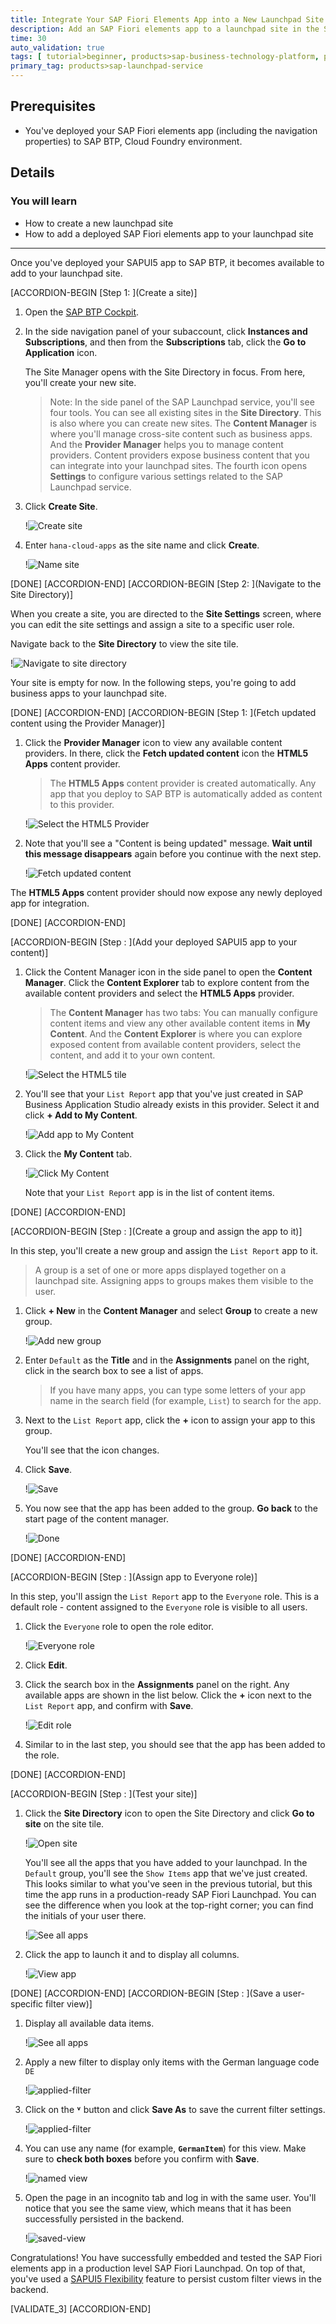 ```yaml
---
title: Integrate Your SAP Fiori Elements App into a New Launchpad Site
description: Add an SAP Fiori elements app to a launchpad site in the SAP Launchpad service.
time: 30
auto_validation: true
tags: [ tutorial>beginner, products>sap-business-technology-platform, products>sap-launchpad-service, products>sap-fiori, topic>html5, topic>sapui5]
primary_tag: products>sap-launchpad-service
---
```


## Prerequisites
 - You've deployed your SAP Fiori elements app (including the navigation properties) to SAP BTP, Cloud Foundry environment.


## Details
### You will learn
  - How to create a new launchpad site
  - How to add a deployed SAP Fiori elements app to your launchpad site

---
Once you've deployed your SAPUI5 app to SAP BTP, it becomes available to add to your launchpad site.


[ACCORDION-BEGIN [Step 1: ](Create a site)]


1. Open the [SAP BTP Cockpit](https://account.hanatrial.ondemand.com/cockpit#/home/trialhome).


2. In the side navigation panel of your subaccount, click **Instances and Subscriptions**, and then from the **Subscriptions** tab, click the **Go to Application** icon.

    The Site Manager opens with the Site Directory in focus. From here, you'll create your new site.

    > Note: In the side panel of the SAP Launchpad service, you'll see four tools. You can see all existing sites in the **Site Directory**. This is also where you can create new sites. The **Content Manager**  is where you'll manage cross-site content such as business apps. And the **Provider Manager** helps you to manage content providers. Content providers expose business content that you can integrate into your launchpad sites. The fourth icon opens **Settings** to configure various settings related to the SAP Launchpad service.

3. Click **Create Site**.

    !![Create site](1_create_new_site.png)

4. Enter `hana-cloud-apps` as the site name and click **Create**.

    !![Name site](2_name_site.png)



[DONE]
[ACCORDION-END]
[ACCORDION-BEGIN [Step 2: ](Navigate to the Site Directory)]

When you create a site, you are directed to the **Site Settings** screen, where you can edit the site settings and assign a site to a specific user role.

Navigate back to the **Site Directory** to view the site tile.

!![Navigate to site directory](3_to_site_directory.png)


Your site is empty for now. In the following steps, you're going to add business apps to your launchpad site.


[DONE]
[ACCORDION-END]
[ACCORDION-BEGIN [Step 1: ](Fetch updated content using the Provider Manager)]

1. Click the **Provider Manager** icon to view any available content providers. In there, click the **Fetch updated content** icon the **HTML5 Apps** content provider.

    >The **HTML5 Apps** content provider is created automatically. Any app that you deploy to SAP BTP is automatically added as content to this provider.

    !![Select the HTML5 Provider](3-HTML5-provider.png)

2. Note that you'll see a "Content is being updated" message. **Wait until this message disappears** again before you continue with the next step.

    !![Fetch updated content](updating-content.png)

The **HTML5 Apps** content provider should now expose any newly deployed app for integration.

[DONE]
[ACCORDION-END]

[ACCORDION-BEGIN [Step : ](Add your deployed SAPUI5 app to your content)]

1. Click the Content Manager icon in the side panel to open the **Content Manager**. Click the **Content Explorer** tab to explore content from the available content providers and select the **HTML5 Apps** provider.

    >The **Content Manager** has two tabs: You can manually configure content items and view any other available content items in **My Content**. And the **Content Explorer** is where you can explore exposed content from available content providers, select the content, and add it to your own content.

    !![Select the HTML5 tile](3a-select-HTML5-tile.png)

4. You'll see that your `List Report` app that you've just created in SAP Business Application Studio already exists in this provider. Select it and click **+ Add to My Content**.

    !![Add app to My Content](3b-select-HTML5-app.png)

5. Click the **My Content** tab.

    !![Click My Content](3c-click-my-content.png)

    Note that your `List Report` app is in the list of content items.

[DONE]
[ACCORDION-END]


[ACCORDION-BEGIN [Step : ](Create a group and assign the app to it)]

In this step, you'll create a new group and assign the `List Report` app to it.

> A group is a set of one or more apps displayed together on a launchpad site. Assigning apps to groups makes them visible to the user.

1. Click **+ New** in the **Content Manager** and select **Group** to create a new group.

    !![Add new group](6-add-group.png)

2. Enter `Default` as the **Title** and in the **Assignments** panel on the right, click in the search box to see a list of apps.

    >If you have many apps, you can type some letters of your app name in the search field (for example, `List`) to search for the app.

4. Next to the `List Report` app, click the **+** icon to assign your app to this group.

    You'll see that the icon changes.

4. Click **Save**.

    !![Save](8-save.png)

4. You now see that the app has been added to the group. **Go back** to the start page of the content manager.

    !![Done](8-done.png)



[DONE]
[ACCORDION-END]

[ACCORDION-BEGIN [Step : ](Assign app to Everyone role)]

In this step, you'll assign the `List Report` app to the `Everyone` role. This is a default role - content assigned to the `Everyone` role is visible to all users.

1. Click the `Everyone` role to open the role editor.

    !![Everyone role](9a-everyone-role.png)

3. Click **Edit**.

4. Click the search box in the **Assignments** panel on the right. Any available apps are shown in the list below. Click the **+** icon next to the `List Report` app, and confirm with **Save**.

    !![Edit role](10-edit-role.png)

6. Similar to in the last step, you should see that the app has been added to the role.

[DONE]
[ACCORDION-END]

[ACCORDION-BEGIN [Step : ](Test your site)]

1. Click the **Site Directory** icon to open the Site Directory and click **Go to site** on the site tile.

    !![Open site](12-go-to-site.png)

    You'll see all the apps that you have added to your launchpad. In the `Default` group, you'll see the `Show Items` app that we've just created. This looks similar to what you've seen in the previous tutorial, but this time the app runs in a production-ready SAP Fiori Launchpad. You can see the difference when you look at the top-right corner; you can find the initials of your user there.

    !![See all apps](12a-view-launchpad.png)


3. Click the app to launch it and to display all columns.

    !![View app](13-fe-app.png)

[DONE]
[ACCORDION-END]
[ACCORDION-BEGIN [Step : ](Save a user-specific filter view)]

1. Display all available data items.

    !![See all apps](see-all.png)

2. Apply a new filter to display only items with the German language code `DE`

    !![applied-filter](applied-filter.png)

2. Click on the **˅** button and click **Save As** to save the current filter settings.

    !![applied-filter](new-view.png)

2. You can use any name (for example, **`GermanItem`**) for this view. Make sure to **check both boxes** before you confirm with **Save**.

    !![named view](named-view.png)

2. Open the page in an incognito tab and log in with the same user. You'll notice that you see the same view, which means that it has been successfully persisted in the backend.

    !![saved-view](saved-view.png)


Congratulations! You have successfully embedded and tested the SAP Fiori elements app in a production level SAP Fiori Launchpad. On top of that, you've used a [SAPUI5 Flexibility](https://sapui5.hana.ondemand.com/#/topic/a8e55aa2f8bc4127923b20685a6d1621) feature to persist custom filter views in the backend.


[VALIDATE_3]
[ACCORDION-END]
